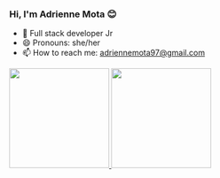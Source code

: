 ### Hi, I'm Adrienne Mota 😊

- 🌱 Full stack developer Jr
- 😄 Pronouns: she/her
- 📫 How to reach me: adriennemota97@gmail.com

<div>
  <a href="https://github.com/AdrienneMota">
  <img height="180em" src="https://github-readme-stats.vercel.app/api?username=adriennemota&show_icons=true&theme=dracula&include_all_commits-true"/>
  <img height="180em" src="https://github-readme-stats.vercel.app/api/top-langs/?username=adriennemota&layout=compact&langs_count=4&theme=dracula"/>
</div>
